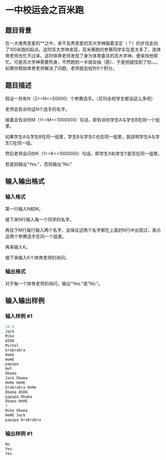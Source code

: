 # 一中校运会之百米跑

## 题目背景

在一大堆秀恩爱的**之中，来不及秀恩爱的苏大学神踏着坚定（？）的步伐走向了100米跑的起点。这时苏大学神发现，百米赛跑的参赛同学实在是太多了，连体育老师也忙不过来。这时体育老师发现了身为体育委员的苏大学神，便来找他帮忙。可是苏大学神需要热身，不然跑到一半就会抽（筋）、于是他就找到了你。。。如果你帮助体育老师解决了问题，老师就会给你5个积分。

## 题目描述

假设一共有N（2<=N<=20000）个参赛选手。（尼玛全校学生都没这么多吧）

老师会告诉你这N个选手的名字。

接着会告诉你M（1<=M<=1000000）句话，即告诉你学生A与学生B在同一个组里。

如果学生A与学生B在同一组里，学生B与学生C也在同一组里，就说明学生A与学生C在同一组。

然后老师会问你K（1<=K<=1000000）句话，即学生X和学生Y是否在同一组里。

若是则输出"Yes."，否则输出"No."

## 输入输出格式

### 输入格式

第一行输入N和M。

接下来N行输入每一个同学的名字。

再往下M行每行输入两个名字，且保证这两个名字都在上面的N行中出现过，表示这两个参赛选手在同一个组里。

再来输入K。

接下来输入K个体育老师的询问。

### 输出格式

对于每一个体育老师的询问，输出"Yes."或"No."。

## 输入输出样例

### 输入样例 #1

```cpp
10 6
Jack
Mike
ASDA
Michel
brabrabra
HeHe
HeHE
papapa
HeY
Obama
Jack Obama
HeHe HeHE
brabrabra HeHe
Obama ASDA
papapa Obama
Obama HeHE
3
Mike Obama
HeHE Jack
papapa brabrabra
```


### 输出样例 #1

```cpp
No.
Yes.
Yes.
```


